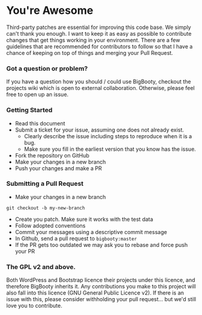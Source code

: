 # You're Awesome

Third-party patches are essential for improving this code base. We simply can't thank you enough. I want to keep it as easy as possible to contribute changes that get things working in your environment. There are a few guidelines that are recommended for contributors to follow so that I have a chance of keeping on top of things and merging your Pull Request.

### Got a question or problem?

If you have a question how you should / could use BigBooty, checkout the projects wiki which is open to external collaboration. Otherwise, please feel free to open up an issue.

### Getting Started 

- Read this document
- Submit a ticket for your issue, assuming one does not already exist.
  - Clearly describe the issue including steps to reproduce when it is a bug.
  - Make sure you fill in the earliest version that you know has the issue.
- Fork the repository on GitHub
- Make your changes in a new branch
- Push your changes and make a PR

### Submitting a Pull Request

- Make your changes in a new branch
```git
git checkout -b my-new-branch
```
- Create you patch. Make sure it works with the test data
- Follow adopted conventions
- Commit your messages using a descriptive commit message
- In Github, send a pull request to `bigbooty:master`
- If the PR gets too outdated we may ask you to rebase and force push your PR


### The GPL v2 and above.

Both WordPress and Bootstrap licence their projects under this licence, and therefore BigBooty inherits it. Any contributions you make to this project will also fall into this licence (GNU General Public Licence v2). If there is an issue with this, please consider withholding your pull request... but we'd still love you to contribute.

